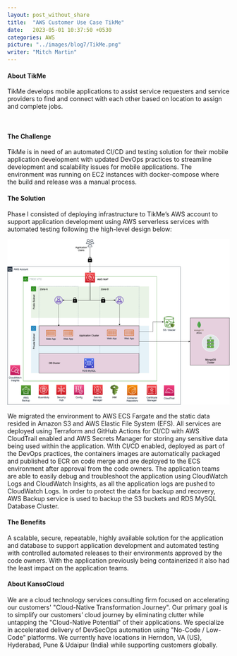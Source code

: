 ```yaml
---
layout: post_without_share
title:  "AWS Customer Use Case TikMe"
date:   2023-05-01 10:37:50 +0530
categories: AWS
picture: "../images/blog7/TikMe.png"
writer: "Mitch Martin"
---
```




#### **About TikMe**
       
TikMe develops mobile applications to assist service requesters and service providers to find and connect with each other based on location to assign and complete jobs. 

<br>



#### **The Challenge**

TikMe is in need of an automated CI/CD and testing solution for their mobile application development with updated DevOps practices to streamline development and scalability issues for mobile applications. The environment was running on EC2 instances with docker-compose where the build and release was a manual process.


#### **The Solution**

Phase I consisted of deploying infrastructure to TikMe’s AWS account to support application development using AWS serverless services with automated testing following the high-level design below:

<img src="images\blog7\TikMe.png" width="100%" height="50%" alt="Flow diagram">

We migrated the environment to AWS ECS Fargate and the static data resided in Amazon S3 and AWS Elastic File System (EFS).
All services are deployed using Terraform and GitHub Actions for CI/CD with AWS CloudTrail enabled and AWS Secrets Manager for storing any sensitive data being used within the application.
With CI/CD enabled, deployed as part of the DevOps practices, the containers images are automatically packaged and published to ECR on code merge and are deployed to the ECS environment after approval from the code owners. 
The application teams are able to easily debug and troubleshoot the application using CloudWatch Logs and CloudWatch Insights, as all the application logs are pushed to CloudWatch Logs. 
In order to protect the data for backup and recovery, AWS Backup service is used to backup the S3 buckets and RDS MySQL Database Cluster.

#### **The Benefits**

A scalable, secure, repeatable, highly available solution for the application and database to support application development and automated testing with controlled automated releases to their environments approved by the code owners. With the application previously being containerized it also had the least impact on the application teams. 


#### **About KansoCloud**

We are a cloud technology services consulting firm focused on accelerating our customers' "Cloud-Native Transformation Journey".  Our primary goal is to simplify our customers’ cloud journey by eliminating clutter while untapping the "Cloud-Native Potential" of their applications. We specialize in accelerated delivery of DevSecOps automation using "No-Code / Low-Code" platforms.  We currently have locations in Herndon, VA (US), Hyderabad, Pune & Udaipur (India) while supporting customers globally.







